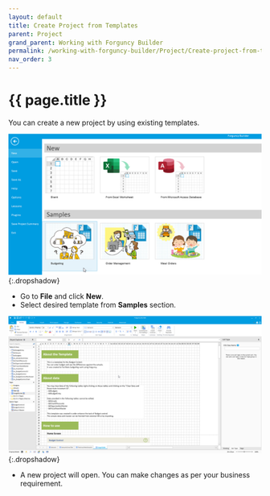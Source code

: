 ```yaml
---
layout: default
title: Create Project from Templates
parent: Project
grand_parent: Working with Forguncy Builder
permalink: /working-with-forguncy-builder/Project/Create-project-from-templates/
nav_order: 3
---
```


# {{ page.title }}

You can create a new project by using existing templates.

![create-from-samples](/assets/images/product-images/project-create-from-samples.png)
{:.dropshadow}

- Go to **File** and click **New**.
- Select desired template from **Samples** section.

![create-from-samples-open](/assets/images/product-images/project-create-from-samples-open.png)
{:.dropshadow}

- A new project will open. You can make changes as per your business requirement. 